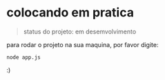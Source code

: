 # colocando em pratica

>status do projeto: em desemvolvimento

para rodar o projeto na sua maquina, por favor digite:

```
node app.js
```

:)
